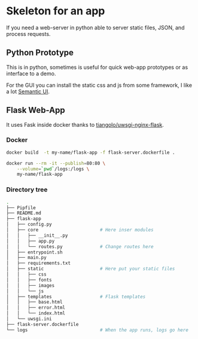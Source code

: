 # Skeleton for an app 

If you need a web-server in python able to server static files, JSON, and process requests.

## Python Prototype

This is in python, sometimes is useful for quick web-app prototypes or as interface to a demo.

For the GUI you can  install the static css and js from some framework, I like a lot [Semantic UI](https://semantic-ui.com/introduction/getting-started.html).

## Flask Web-App

It uses Fask inside docker thanks to [tiangolo/uwsgi-nginx-flask](https://hub.docker.com/r/tiangolo/uwsgi-nginx-flask/).


### Docker

```bash
docker build  -t my-name/flask-app -f flask-server.dockerfile .

docker run --rm -it --publish=80:80 \
    --volume=`pwd`/logs:/logs \
    my-name/flask-app
```

### Directory tree

```bash
.
├── Pipfile
├── README.md
├── flask-app
│   ├── config.py
│   ├── core                       # Here inser modules
│   │   ├── __init__.py
│   │   ├── app.py
│   │   └── routes.py              # Change routes here
│   ├── entrypoint.sh
│   ├── main.py
│   ├── requirements.txt
│   ├── static                     # Here put your static files
│   │   ├── css                       
│   │   ├── fonts
│   │   ├── images
│   │   └── js
│   ├── templates                  # Flask templates
│   │   ├── base.html
│   │   ├── error.html
│   │   └── index.html
│   └── uwsgi.ini
├── flask-server.dockerfile
└── logs                           # When the app runs, logs go here

```